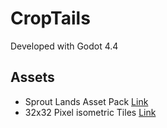 # CropTails

Developed with Godot 4.4

## Assets
- Sprout Lands Asset Pack [Link](https://cupnooble.itch.io/sprout-lands-asset-pack)
- 32x32 Pixel isometric Tiles [Link](https://scrabling.itch.io/pixel-isometric-tiles)
